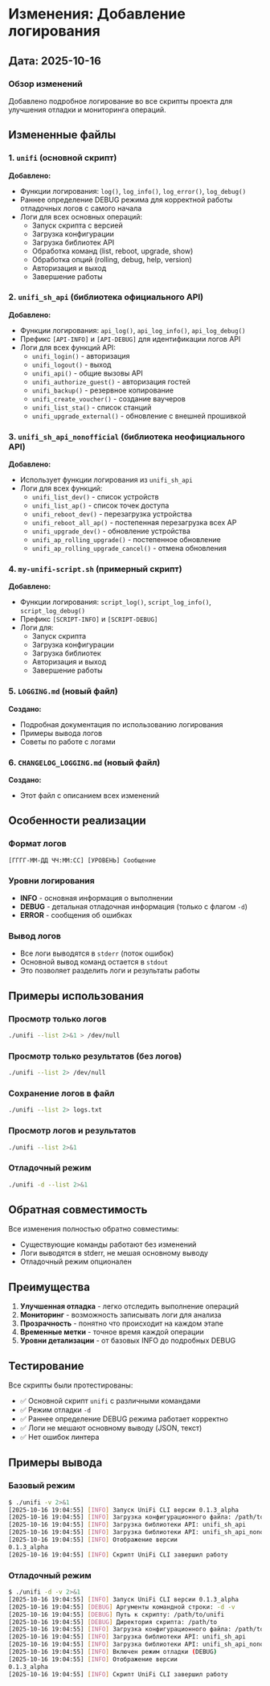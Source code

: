 # Изменения: Добавление логирования

## Дата: 2025-10-16

### Обзор изменений
Добавлено подробное логирование во все скрипты проекта для улучшения отладки и мониторинга операций.

## Измененные файлы

### 1. `unifi` (основной скрипт)
**Добавлено:**
- Функции логирования: `log()`, `log_info()`, `log_error()`, `log_debug()`
- Раннее определение DEBUG режима для корректной работы отладочных логов с самого начала
- Логи для всех основных операций:
  - Запуск скрипта с версией
  - Загрузка конфигурации
  - Загрузка библиотек API
  - Обработка команд (list, reboot, upgrade, show)
  - Обработка опций (rolling, debug, help, version)
  - Авторизация и выход
  - Завершение работы

### 2. `unifi_sh_api` (библиотека официального API)
**Добавлено:**
- Функции логирования: `api_log()`, `api_log_info()`, `api_log_debug()`
- Префикс `[API-INFO]` и `[API-DEBUG]` для идентификации логов API
- Логи для всех функций API:
  - `unifi_login()` - авторизация
  - `unifi_logout()` - выход
  - `unifi_api()` - общие вызовы API
  - `unifi_authorize_guest()` - авторизация гостей
  - `unifi_backup()` - резервное копирование
  - `unifi_create_voucher()` - создание ваучеров
  - `unifi_list_sta()` - список станций
  - `unifi_upgrade_external()` - обновление с внешней прошивкой

### 3. `unifi_sh_api_nonofficial` (библиотека неофициального API)
**Добавлено:**
- Использует функции логирования из `unifi_sh_api`
- Логи для всех функций:
  - `unifi_list_dev()` - список устройств
  - `unifi_list_ap()` - список точек доступа
  - `unifi_reboot_dev()` - перезагрузка устройства
  - `unifi_reboot_all_ap()` - постепенная перезагрузка всех AP
  - `unifi_upgrade_dev()` - обновление устройства
  - `unifi_ap_rolling_upgrade()` - постепенное обновление
  - `unifi_ap_rolling_upgrade_cancel()` - отмена обновления

### 4. `my-unifi-script.sh` (примерный скрипт)
**Добавлено:**
- Функции логирования: `script_log()`, `script_log_info()`, `script_log_debug()`
- Префикс `[SCRIPT-INFO]` и `[SCRIPT-DEBUG]`
- Логи для:
  - Запуск скрипта
  - Загрузка конфигурации
  - Загрузка библиотек
  - Авторизация и выход
  - Завершение работы

### 5. `LOGGING.md` (новый файл)
**Создано:**
- Подробная документация по использованию логирования
- Примеры вывода логов
- Советы по работе с логами

### 6. `CHANGELOG_LOGGING.md` (новый файл)
**Создано:**
- Этот файл с описанием всех изменений

## Особенности реализации

### Формат логов
```
[ГГГГ-ММ-ДД ЧЧ:ММ:СС] [УРОВЕНЬ] Сообщение
```

### Уровни логирования
- **INFO** - основная информация о выполнении
- **DEBUG** - детальная отладочная информация (только с флагом `-d`)
- **ERROR** - сообщения об ошибках

### Вывод логов
- Все логи выводятся в `stderr` (поток ошибок)
- Основной вывод команд остается в `stdout`
- Это позволяет разделить логи и результаты работы

## Примеры использования

### Просмотр только логов
```bash
./unifi --list 2>&1 > /dev/null
```

### Просмотр только результатов (без логов)
```bash
./unifi --list 2> /dev/null
```

### Сохранение логов в файл
```bash
./unifi --list 2> logs.txt
```

### Просмотр логов и результатов
```bash
./unifi --list 2>&1
```

### Отладочный режим
```bash
./unifi -d --list 2>&1
```

## Обратная совместимость

Все изменения полностью обратно совместимы:
- Существующие команды работают без изменений
- Логи выводятся в stderr, не мешая основному выводу
- Отладочный режим опционален

## Преимущества

1. **Улучшенная отладка** - легко отследить выполнение операций
2. **Мониторинг** - возможность записывать логи для анализа
3. **Прозрачность** - понятно что происходит на каждом этапе
4. **Временные метки** - точное время каждой операции
5. **Уровни детализации** - от базовых INFO до подробных DEBUG

## Тестирование

Все скрипты были протестированы:
- ✅ Основной скрипт `unifi` с различными командами
- ✅ Режим отладки `-d`
- ✅ Раннее определение DEBUG режима работает корректно
- ✅ Логи не мешают основному выводу (JSON, текст)
- ✅ Нет ошибок линтера

## Примеры вывода

### Базовый режим
```bash
$ ./unifi -v 2>&1
[2025-10-16 19:04:55] [INFO] Запуск UniFi CLI версии 0.1.3_alpha
[2025-10-16 19:04:55] [INFO] Загрузка конфигурационного файла: /path/to/unifi.conf
[2025-10-16 19:04:55] [INFO] Загрузка библиотеки API: unifi_sh_api
[2025-10-16 19:04:55] [INFO] Загрузка библиотеки API: unifi_sh_api_nonofficial
[2025-10-16 19:04:55] [INFO] Отображение версии
0.1.3_alpha
[2025-10-16 19:04:55] [INFO] Скрипт UniFi CLI завершил работу
```

### Отладочный режим
```bash
$ ./unifi -d -v 2>&1
[2025-10-16 19:04:55] [INFO] Запуск UniFi CLI версии 0.1.3_alpha
[2025-10-16 19:04:55] [DEBUG] Аргументы командной строки: -d -v
[2025-10-16 19:04:55] [DEBUG] Путь к скрипту: /path/to/unifi
[2025-10-16 19:04:55] [DEBUG] Директория скрипта: /path/to
[2025-10-16 19:04:55] [INFO] Загрузка конфигурационного файла: /path/to/unifi.conf
[2025-10-16 19:04:55] [INFO] Загрузка библиотеки API: unifi_sh_api
[2025-10-16 19:04:55] [INFO] Загрузка библиотеки API: unifi_sh_api_nonofficial
[2025-10-16 19:04:55] [INFO] Включен режим отладки (DEBUG)
[2025-10-16 19:04:55] [INFO] Отображение версии
0.1.3_alpha
[2025-10-16 19:04:55] [INFO] Скрипт UniFi CLI завершил работу
```

